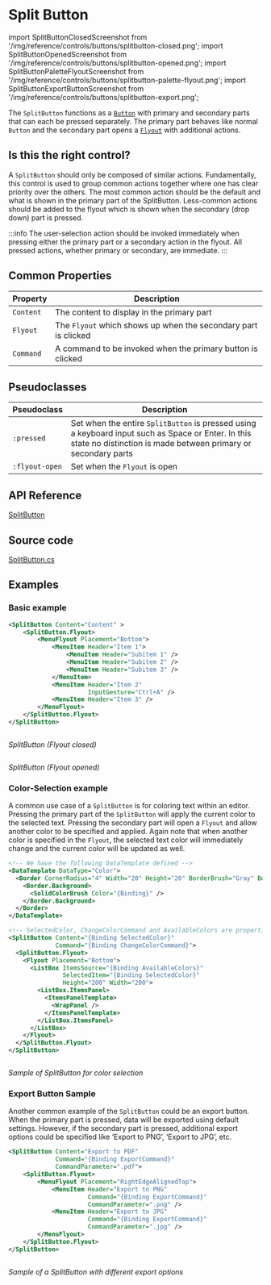 # Split Button

import SplitButtonClosedScreenshot from '/img/reference/controls/buttons/splitbutton-closed.png';
import SplitButtonOpenedScreenshot from '/img/reference/controls/buttons/splitbutton-opened.png';
import SplitButtonPaletteFlyoutScreenshot from '/img/reference/controls/buttons/splitbutton-palette-flyout.png';
import SplitButtonExportButtonScreenshot from '/img/reference/controls/buttons/splitbutton-export.png';

The `SplitButton` functions as a [`Button`](./button) with primary and secondary parts that can each be pressed separately. The primary part behaves like normal `Button` and the secondary part opens a [`Flyout`](../flyouts) with additional actions.

## Is this the right control?

A `SplitButton` should only be composed of similar actions. Fundamentally, this control is used to group common actions together where one has clear priority over the others. The most common action should be the default and what is shown in the primary part of the SplitButton. Less-common actions should be added to the flyout which is shown when the secondary (drop down) part is pressed.

:::info
The user-selection action should be invoked immediately when pressing either the primary part or a secondary action in the flyout. All pressed actions, whether primary or secondary, are immediate.
:::

## Common Properties

| Property  | Description                                                    |
| --------- | -------------------------------------------------------------- |
| `Content` | The content to display in the primary part                     |
| `Flyout`  | The `Flyout` which shows up when the secondary part is clicked |
| `Command` | A command to be invoked when the primary button is clicked     |

## Pseudoclasses

| Pseudoclass    | Description                                                                                                                                                         |
| -------------- | ------------------------------------------------------------------------------------------------------------------------------------------------------------------- |
| `:pressed`     | Set when the entire `SplitButton` is pressed using a keyboard input such as Space or Enter. In this state no distinction is made between primary or secondary parts |
| `:flyout-open` | Set when the `Flyout` is open                                                                                                                                       |

## API Reference

[SplitButton](https://api-docs.avaloniaui.net/docs/T_Avalonia_Controls_SplitButton)

## Source code

[SplitButton.cs](https://github.com/AvaloniaUI/Avalonia/blob/master/src/Avalonia.Controls/SplitButton/SplitButton.cs)

## Examples

### Basic example

```xml
<SplitButton Content="Content" >
    <SplitButton.Flyout>
        <MenuFlyout Placement="Bottom">
            <MenuItem Header="Item 1">
                <MenuItem Header="Subitem 1" />
                <MenuItem Header="Subitem 2" />
                <MenuItem Header="Subitem 3" />
            </MenuItem>
            <MenuItem Header="Item 2"
                      InputGesture="Ctrl+A" />
            <MenuItem Header="Item 3" />
        </MenuFlyout>
    </SplitButton.Flyout>
</SplitButton>
```

<img src={SplitButtonClosedScreenshot} alt="" />

_SplitButton (Flyout closed)_

<img src={SplitButtonOpenedScreenshot} alt="" />

_SplitButton (Flyout opened)_

### Color-Selection example

A common use case of a `SplitButton` is for coloring text within an editor. Pressing the primary part of the `SplitButton` will apply the current color to the selected text. Pressing the secondary part will open a `Flyout` and allow another color to be specified and applied. Again note that when another color is specified in the `Flyout`, the selected text color will immediately change and the current color will be updated as well.

```xml
<!-- We have the following DataTemplate defined -->
<DataTemplate DataType="Color">
  <Border CornerRadius="4" Width="20" Height="20" BorderBrush="Gray" BorderThickness="1">
    <Border.Background>
      <SolidColorBrush Color="{Binding}" />
    </Border.Background>
  </Border>
</DataTemplate>
```

```xml
<!-- SelectedColor, ChangeColorCommand and AvailableColors are properties of our ViewModel -->
<SplitButton Content="{Binding SelectedColor}" 
             Command="{Binding ChangeColorCommand}">
  <SplitButton.Flyout>
    <Flyout Placement="Bottom">
      <ListBox ItemsSource="{Binding AvailableColors}" 
               SelectedItem="{Binding SelectedColor}" 
               Height="200" Width="200">
        <ListBox.ItemsPanel>
          <ItemsPanelTemplate>
            <WrapPanel />
          </ItemsPanelTemplate>
        </ListBox.ItemsPanel>
      </ListBox>
    </Flyout>
  </SplitButton.Flyout>
</SplitButton>
```

<img src={SplitButtonPaletteFlyoutScreenshot} alt=""/>

_Sample of SplitButton for color selection_

### Export Button Sample

Another common example of the `SplitButton` could be an export button. When the primary part is pressed, data will be exported using default settings. However, if the secondary part is pressed, additional export options could be specified like ‘Export to PNG’, ‘Export to JPG’, etc.

```xml
<SplitButton Content="Export to PDF"
             Command="{Binding ExportCommand}"
             CommandParameter=".pdf">
    <SplitButton.Flyout>
        <MenuFlyout Placement="RightEdgeAlignedTop">
            <MenuItem Header="Export to PNG"
                      Command="{Binding ExportCommand}"
                      CommandParameter=".png" />
            <MenuItem Header="Export to JPG"
                      Command="{Binding ExportCommand}"
                      CommandParameter=".jpg" />
        </MenuFlyout>
    </SplitButton.Flyout>
</SplitButton>
```

<img src={SplitButtonExportButtonScreenshot} alt="" />

_Sample of a SplitButton with different export options_
